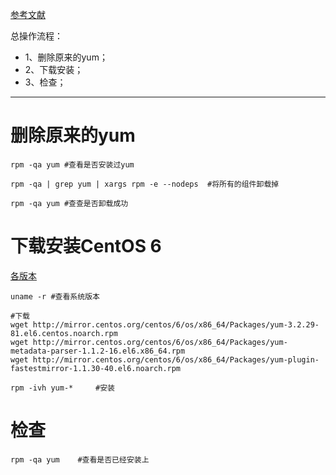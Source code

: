 [参考文献](https://blog.csdn.net/m0_37886429/article/details/75009382)

总操作流程：
- 1、删除原来的yum；
- 2、下载安装；
- 3、检查；

----------

# 删除原来的yum
```
rpm -qa yum #查看是否安装过yum

rpm -qa | grep yum | xargs rpm -e --nodeps  #将所有的组件卸载掉

rpm -qa yum #查查是否卸载成功
```
# 下载安装CentOS 6
[各版本](https://blog.csdn.net/weicaijiang/article/details/78699206)
```
uname -r #查看系统版本

#下载
wget http://mirror.centos.org/centos/6/os/x86_64/Packages/yum-3.2.29-81.el6.centos.noarch.rpm
wget http://mirror.centos.org/centos/6/os/x86_64/Packages/yum-metadata-parser-1.1.2-16.el6.x86_64.rpm
wget http://mirror.centos.org/centos/6/os/x86_64/Packages/yum-plugin-fastestmirror-1.1.30-40.el6.noarch.rpm

rpm -ivh yum-*     #安装

```
# 检查
```
rpm -qa yum    #查看是否已经安装上
```